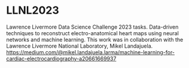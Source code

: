# LLNL2023
Lawrence Livermore Data Science Challenge 2023 tasks. Data-driven techniques to reconstruct electro-anatomical heart maps using neural networks and machine learning. This work was in collaboration with the Lawrence Livermore National Laboratory, Mikel Landajuela. 
https://medium.com/@mikel.landajuela.larma/machine-learning-for-cardiac-electrocardiography-a20661669937
